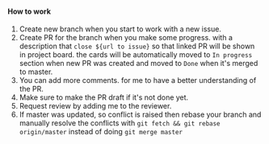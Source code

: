 #### How to work
1. Create new branch when you start to work with a new issue.
2. Create PR for the branch when you make some progress. with a description that `close ${url to issue}` so that linked PR will be shown in project board. the cards will be automatically moved to `In progress` section when new PR was created and moved to `Done` when it's merged to master.
3. You can add more comments. for me to have a better understanding of the PR.
4. Make sure to make the PR draft if it's not done yet.
5. Request review by adding me to the reviewer.
6. If master was updated, so conflict is raised then rebase your branch and manually resolve the conflicts with `git fetch && git rebase origin/master` instead of doing `git merge master`
